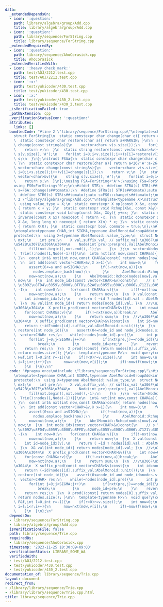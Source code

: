 ```yaml
---
data:
  _extendedDependsOn:
  - icon: ':question:'
    path: library/algebra/group/Add.cpp
    title: library/algebra/group/Add.cpp
  - icon: ':question:'
    path: library/sequence/ForString.cpp
    title: library/sequence/ForString.cpp
  _extendedRequiredBy:
  - icon: ':question:'
    path: library/sequence/AhoCorasick.cpp
    title: AhoCorasick
  _extendedVerifiedWith:
  - icon: ':heavy_check_mark:'
    path: test/AOJ/2212.test.cpp
    title: test/AOJ/2212.test.cpp
  - icon: ':x:'
    path: test/yukicoder/430.test.cpp
    title: test/yukicoder/430.test.cpp
  - icon: ':x:'
    path: test/yukicoder/430_2.test.cpp
    title: test/yukicoder/430_2.test.cpp
  _isVerificationFailed: true
  _pathExtension: cpp
  _verificationStatusIcon: ':question:'
  attributes:
    links: []
  bundledCode: "#line 2 \"library/sequence/ForString.cpp\"\ntemplate<char MARGIN>\n\
    struct ForString{\n  static constexpr char change(char c){ return c-MARGIN; }\n\
    \  static constexpr char restore(char a){ return a+MARGIN; }\n\n  static vector<char>\
    \ change(const string&s){\n    vector<char> v(s.size());\n    for(int i=0;i<s.size();i++)v[i]=change(s[i]);\n\
    \    return v;\n  }\n  static string restore(const vector<char>&v){\n    string\
    \ s(v.size(),'#');\n    for(int i=0;i<v.size();i++)s[i]=restore(v[i]);\n    return\
    \ s;\n  }\n};\nstruct FSAa{\n  static constexpr char change(char c){ return c<='Z'?c-'A':26+c-'a';\
    \ }\n  static constexpr char restore(char a){ return a<26?'A':a-26+'a'; }\n  static\
    \ vector<char> change(const string&s){\n    vector<char> v(s.size());\n    for(int\
    \ i=0;i<s.size();i++)v[i]=change(s[i]);\n    return v;\n  }\n  static string restore(const\
    \ vector<char>&v){\n    string s(v.size(),'#');\n    for(int i=0;i<v.size();i++)s[i]=restore(v[i]);\n\
    \    return s;\n  }\n};\nusing FSA=ForString<'A'>;\nusing FSa=ForString<'a'>;\n\
    using FS0=ForString<'0'>;\n\n#ifdef STR\n  #define STRA(s) STR(s##tomato);auto\
    \ s=FSA::change(s##tomato);\n  #define STRa(s) STR(s##tomato);auto s=FSa::change(s##tomato);\n\
    \  #define STR0(s) STR(s##tomato);auto s=FS0::change(s##tomato);\n#endif\n#line\
    \ 2 \"library/algebra/group/Add.cpp\"\ntemplate<typename X>\nstruct GroupAdd {\n\
    \  using value_type = X;\n  static constexpr X op(const X &x, const X &y) noexcept\
    \ { return x + y; }\n  static constexpr void Rchop(X&x, const X&y){ x+=y; }\n\
    \  static constexpr void Lchop(const X&x, X&y){ y+=x; }\n  static constexpr X\
    \ inverse(const X &x) noexcept { return -x; }\n  static constexpr X power(const\
    \ X &x, long long n) noexcept { return X(n) * x; }\n  static constexpr X unit()\
    \ { return X(0); }\n  static constexpr bool commute = true;\n};\n#line 4 \"library/sequence/Trie.cpp\"\
    \ntemplate<typename CHAR,int SIGMA,typename AbelMonoid=GroupAdd<int>>\nclass Trie{\n\
    protected:\n  using X=typename AbelMonoid::value_type;\n  struct Node{\n    array<int,SIGMA>\
    \ nxt;\n    int pre;\n    X val,suffix_val; // suffix_val \u306F\u81EA\u8EAB\u3092\
    \u542B\u307E\u306A\u3044\n    Node(int pre):pre(pre),val(AbelMonoid::unit()),suffix_val(AbelMonoid::unit()){\n\
    \      fill(nxt.begin(),nxt.end(),-1);\n    }\n  };\n  vector<Node> nodes;\npublic:\n\
    \  Trie():nodes(1,Node(-1)){}\n\n  int& nxt(int now,const CHAR&a){ return nodes[now].nxt[a];\
    \ }\n  const int& nxt(int now,const CHAR&a)const{ return nodes[now].nxt[a]; }\n\
    \  \n  int add(const vector<CHAR>&v,X x=1){\n    int now=0;\n    for(const CHAR&a:v){\n\
    \      assert(0<=a and a<SIGMA);\n      if(!~nxt(now,a)){\n        nxt(now,a)=nodes.size();\n\
    \        nodes.emplace_back(now);\n      }\n      AbelMonoid::Rchop(nodes[now].suffix_val,x);\n\
    \      now=nxt(now,a);\n    }\n    AbelMonoid::Rchop(nodes[now].val,x);\n    return\
    \ now;\n  }\n  int node_idx(const vector<CHAR>&v)const{\n    // s \u306E Node\
    \ \u3092\u8FD4\u3059\u3000\u8FFD\u52A0\u3055\u308C\u3066\u7121\u3051\u308C\u3070\
    \ -1\n    int now=0;\n    for(const CHAR&a:v){\n      if(!~nxt(now,a))return -1;\n\
    \      now=nxt(now,a);\n    }\n    return now;\n  }\n  X val(const vector<CHAR>&v){\n\
    \    int id=node_idx(v);\n    return ( ~id ? nodes[id].val : AbelMonoid::unit());\n\
    \  }\n  X& val(int node_id){ return nodes[node_id].val; }\n  //v\u306F\u542B\u307E\
    \u306A\u3044\n  X prefix_prod(const vector<CHAR>&v){\n    int now=0;\n    X sum=AbelMonoid::unit();\n\
    \    for(const CHAR&a:v){\n      if(!~nxt(now,a))break;\n      AbelMonoid::Rchop(sum,nodes[now].val);\n\
    \      now=nxt(now,a);\n    }\n    return sum;\n  }\n  //v\u306F\u542B\u307E\u306A\
    \u3044\n  X suffix_prod(const vector<CHAR>&v)const{\n    int id=node_idx(v);\n\
    \    return (~id?nodes[id].suffix_val:AbelMonoid::unit());\n  }\n  vector<CHAR>\
    \ restore(int node_id){\n    assert(0<=node_id and node_id<nodes.size());\n  \
    \  vector<CHAR> res;\n    while(~nodes[node_id].pre){\n      int pre=nodes[node_id].pre;\n\
    \      for(int j=0;j<SIGMA;j++)\n        if(nxt(pre,j)==node_id){\n          res.push_back(j);\n\
    \          break;\n        }\n      node_id=pre;\n    }\n    reverse(res.begin(),res.end());\n\
    \    return res;\n  }\n  X prod()const{ return nodes[0].suffix_val; }\n  int size()const{\
    \ return nodes.size(); }\n\n  template<typename F>\n  void query(const vector<CHAR>&v,const\
    \ F&f,int l=0,int r=-1){\n    if(r<0)r=v.size();\n    int now=0;\n    for(int\
    \ i=l;i<r;i++){\n      now=nxt(now,v[i]);\n      if(~now)f(now);\n      else break;\n\
    \    }\n  }\n};\n"
  code: "#pragma once\n#include \"library/sequence/ForString.cpp\"\n#include \"library/algebra/group/Add.cpp\"\
    \ntemplate<typename CHAR,int SIGMA,typename AbelMonoid=GroupAdd<int>>\nclass Trie{\n\
    protected:\n  using X=typename AbelMonoid::value_type;\n  struct Node{\n    array<int,SIGMA>\
    \ nxt;\n    int pre;\n    X val,suffix_val; // suffix_val \u306F\u81EA\u8EAB\u3092\
    \u542B\u307E\u306A\u3044\n    Node(int pre):pre(pre),val(AbelMonoid::unit()),suffix_val(AbelMonoid::unit()){\n\
    \      fill(nxt.begin(),nxt.end(),-1);\n    }\n  };\n  vector<Node> nodes;\npublic:\n\
    \  Trie():nodes(1,Node(-1)){}\n\n  int& nxt(int now,const CHAR&a){ return nodes[now].nxt[a];\
    \ }\n  const int& nxt(int now,const CHAR&a)const{ return nodes[now].nxt[a]; }\n\
    \  \n  int add(const vector<CHAR>&v,X x=1){\n    int now=0;\n    for(const CHAR&a:v){\n\
    \      assert(0<=a and a<SIGMA);\n      if(!~nxt(now,a)){\n        nxt(now,a)=nodes.size();\n\
    \        nodes.emplace_back(now);\n      }\n      AbelMonoid::Rchop(nodes[now].suffix_val,x);\n\
    \      now=nxt(now,a);\n    }\n    AbelMonoid::Rchop(nodes[now].val,x);\n    return\
    \ now;\n  }\n  int node_idx(const vector<CHAR>&v)const{\n    // s \u306E Node\
    \ \u3092\u8FD4\u3059\u3000\u8FFD\u52A0\u3055\u308C\u3066\u7121\u3051\u308C\u3070\
    \ -1\n    int now=0;\n    for(const CHAR&a:v){\n      if(!~nxt(now,a))return -1;\n\
    \      now=nxt(now,a);\n    }\n    return now;\n  }\n  X val(const vector<CHAR>&v){\n\
    \    int id=node_idx(v);\n    return ( ~id ? nodes[id].val : AbelMonoid::unit());\n\
    \  }\n  X& val(int node_id){ return nodes[node_id].val; }\n  //v\u306F\u542B\u307E\
    \u306A\u3044\n  X prefix_prod(const vector<CHAR>&v){\n    int now=0;\n    X sum=AbelMonoid::unit();\n\
    \    for(const CHAR&a:v){\n      if(!~nxt(now,a))break;\n      AbelMonoid::Rchop(sum,nodes[now].val);\n\
    \      now=nxt(now,a);\n    }\n    return sum;\n  }\n  //v\u306F\u542B\u307E\u306A\
    \u3044\n  X suffix_prod(const vector<CHAR>&v)const{\n    int id=node_idx(v);\n\
    \    return (~id?nodes[id].suffix_val:AbelMonoid::unit());\n  }\n  vector<CHAR>\
    \ restore(int node_id){\n    assert(0<=node_id and node_id<nodes.size());\n  \
    \  vector<CHAR> res;\n    while(~nodes[node_id].pre){\n      int pre=nodes[node_id].pre;\n\
    \      for(int j=0;j<SIGMA;j++)\n        if(nxt(pre,j)==node_id){\n          res.push_back(j);\n\
    \          break;\n        }\n      node_id=pre;\n    }\n    reverse(res.begin(),res.end());\n\
    \    return res;\n  }\n  X prod()const{ return nodes[0].suffix_val; }\n  int size()const{\
    \ return nodes.size(); }\n\n  template<typename F>\n  void query(const vector<CHAR>&v,const\
    \ F&f,int l=0,int r=-1){\n    if(r<0)r=v.size();\n    int now=0;\n    for(int\
    \ i=l;i<r;i++){\n      now=nxt(now,v[i]);\n      if(~now)f(now);\n      else break;\n\
    \    }\n  }\n};\n"
  dependsOn:
  - library/sequence/ForString.cpp
  - library/algebra/group/Add.cpp
  isVerificationFile: false
  path: library/sequence/Trie.cpp
  requiredBy:
  - library/sequence/AhoCorasick.cpp
  timestamp: '2023-11-25 18:30:09+09:00'
  verificationStatus: LIBRARY_SOME_WA
  verifiedWith:
  - test/AOJ/2212.test.cpp
  - test/yukicoder/430.test.cpp
  - test/yukicoder/430_2.test.cpp
documentation_of: library/sequence/Trie.cpp
layout: document
redirect_from:
- /library/library/sequence/Trie.cpp
- /library/library/sequence/Trie.cpp.html
title: library/sequence/Trie.cpp
---
```

